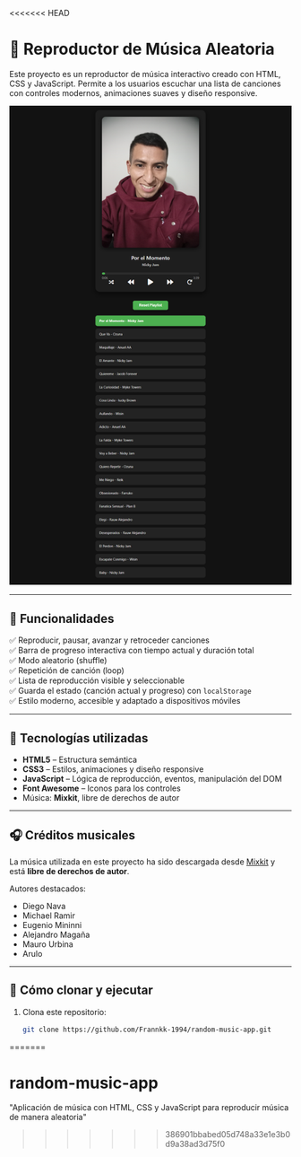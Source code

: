<<<<<<< HEAD
# 🎵 Reproductor de Música Aleatoria

Este proyecto es un reproductor de música interactivo creado con HTML, CSS y JavaScript. Permite a los usuarios escuchar una lista de canciones con controles modernos, animaciones suaves y diseño responsive.

![](screenshot.png)

---

## 🚀 Funcionalidades

✅ Reproducir, pausar, avanzar y retroceder canciones  
✅ Barra de progreso interactiva con tiempo actual y duración total  
✅ Modo aleatorio (shuffle)  
✅ Repetición de canción (loop)  
✅ Lista de reproducción visible y seleccionable  
✅ Guarda el estado (canción actual y progreso) con `localStorage`  
✅ Estilo moderno, accesible y adaptado a dispositivos móviles

---

## 🧰 Tecnologías utilizadas

- **HTML5** – Estructura semántica
- **CSS3** – Estilos, animaciones y diseño responsive
- **JavaScript** – Lógica de reproducción, eventos, manipulación del DOM
- **Font Awesome** – Iconos para los controles
- Música: **Mixkit**, libre de derechos de autor
---

## 🎧 Créditos musicales

La música utilizada en este proyecto ha sido descargada desde [Mixkit](https://mixkit.co/) y está **libre de derechos de autor**.

Autores destacados:

- Diego Nava
- Michael Ramir
- Eugenio Mininni
- Alejandro Magaña
- Mauro Urbina
- Arulo

---


## 📂 Cómo clonar y ejecutar

1. Clona este repositorio:
   ```bash
   git clone https://github.com/Frannkk-1994/random-music-app.git
=======
# random-music-app
"Aplicación de música con HTML, CSS y JavaScript para reproducir música de manera aleatoria"
>>>>>>> 386901bbabed05d748a33e1e3b0d9a38ad3d75f0
